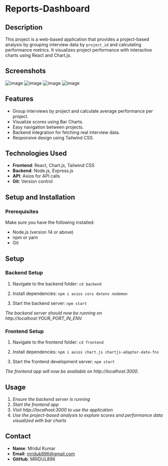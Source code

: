 # Reports-Dashboard

## Description
This project is a web-based application that provides a project-based analysis by grouping interview data by `project_id` and calculating performance metrics. It visualizes project performance with interactive charts using React and Chart.js.

## Screenshots
![image](https://github.com/user-attachments/assets/e2d0f0de-24a7-47ca-8846-f6d72c9594ff)
![image](https://github.com/user-attachments/assets/cfdfe4cc-79f3-410d-b30e-97081381cb7a)
![image](https://github.com/user-attachments/assets/aad9282d-c970-4847-b1b1-29f60afa80e2)
![image](https://github.com/user-attachments/assets/4e761977-d148-4b51-a08d-1e371593feae)


## Features
- Group interviews by project and calculate average performance per project.
- Visualize scores using Bar Charts.
- Easy navigation between projects.
- Backend integration for fetching real interview data.
- Responsive design using Tailwind CSS.

## Technologies Used
- **Frontend**: React, Chart.js, Tailwind CSS
- **Backend**: Node.js, Express.js
- **API**: Axios for API calls
- **Git**: Version control

## Setup and Installation

### Prerequisites
Make sure you have the following installed:
- Node.js (version 14 or above)
- npm or yarn
- Git

## Setup

### Backend Setup

1. Navigate to the backend folder:
`cd backend`

2. Install dependencies:
`npm i axios cors dotenv nodemon`

3. Start the backend server:
`npm start`

*The backend server should now be running on http://localhost:YOUR_PORT_IN_ENV.*

### Frontend Setup

1. Navigate to the frontend folder:
`cd frontend`

2. Install dependencies:
`npm i axios chart.js chartjs-adapter-date-fns`

3. Start the frontend development server:
`npm start`

*The frontend app will now be available on http://localhost:3000.*

## Usage

1. *Ensure the backend server is running*
2. *Start the frontend app*
3. *Visit http://localhost:3000 to use the application*
4. *Use the project-based analysis to explore scores and performance data visualized with bar charts*

## Contact
* **Name**: Mridul Kumar
* **Email**: mriduk896@gmail.com
* **GitHub**: MRIDUL896
